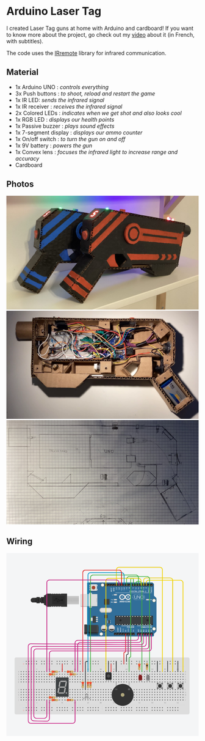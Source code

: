 # Arduino Laser Tag

I created Laser Tag guns at home with Arduino and cardboard!
If you want to know more about the project, go check out my [video](https://youtu.be/cMQ6hUuC03o) about it (in French, with subtitles).


The code uses the [IRremote](https://github.com/Arduino-IRremote/Arduino-IRremote) library for infrared communication.

## Material

- 1x Arduino UNO : *controls everything*
- 3x Push buttons : *to shoot, reload and restart the game*
- 1x IR LED: *sends the infrared signal*
- 1x IR receiver : *receives the infrared signal*
- 2x Colored LEDs : *indicates when we get shot and also looks cool*
- 1x RGB LED : *displays our health points*
- 1x Passive buzzer : *plays sound effects*
- 1x 7-segment display : *displays our ammo counter*
- 1x On/off switch : *to turn the gun on and off*
- 1x 9V battery : *powers the gun*
- 1x Convex lens : *focuses the infrared light to increase range and accuracy*
- Cardboard

## Photos
![Two laser guns](img/guns.jpg)
![The inside of a gun](img/inside.jpg)
![Gun sketch](img/sketch.jpg)

## Wiring

![Wiring](img/wiring.png)
